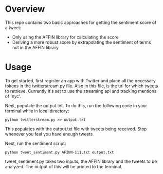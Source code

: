# Overview

This repo contains two basic approaches for getting the sentiment score of a tweet:

  * Only using the AFFIN library for calculating the score
  * Deriving a more robust score by extrapolating the sentiment of terms not in the AFFIN library


# Usage

To get started, first register an app with Twitter and place all the necessary tokens in the twitterstream.py file. Also in this file, is the url for which tweets to retrieve. Currently it's set to use the streaming api and tracking mentions of 'nyc'.

Next, populate the output.txt. To do this, run the following code in your terminal while in local directory:
```
python twitterstream.py >> output.txt
```

This populates with the output.txt file with tweets being received. Stop whenever you feel you have enough tweets.

Next, run the sentiment script:
````
python tweet_sentiment.py AFINN-111.txt output.txt
````

tweet_sentiment.py takes two inputs, the AFFIN library and the tweets to be analyzed. The output of this will be printed to the terminal.